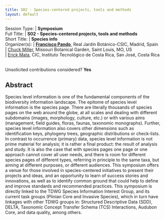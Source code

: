 ```yaml
---
title: S02 - Species-centered projects, tools and methods
layout: default
---
```


Session Type: | **Symposium**  
Full Title:   | **S02 - Species-centered projects, tools and methods**  
Short Title:  | **Species info**  
Organizer(s): | **[Francisco Pando](mailto:pando@rjb.csic.es)**, Real Jardín Botánico-CSIC, Madrid, Spain  
              | [Chuck Miller](mailto:Chuck.Miller@mobot.org), Missouri Botanical Garden, Saint Louis, MO, US  
              | [Erick Mata](mailto:emata@itcr.ac.cr), CIC, Instituto Tecnológico de Costa Rica, San José, Costa Rica  


<p><br />Unsolicited contributions considered? <strong>Yes</strong></p> 

<!-- **How many 80-minute sessions are you requesting?** 1
**Is your session open to unsolicited contributions?** Yes
**Technical Requirements:** 
No
-->

## Abstract  

Species level information is one of the fundamental components of the biodiversity information landscape. The epitome of species level information is the species page. There are literally thousands of species pages on the web around the globe, at all scales and dealing with different subdomains (images, morphology, culture, etc.) or with various aims (management, field guides, floras, faunas, taxonomic monographs). Further, species level information also covers other dimensions such as identification keys, phylogeny trees, geographic distributions or check-lists. In contrast to occurrence (primary) data, species level information is not prime material for analysis; it is rather a final product: the result of analysis and study. It is also the case that with species pages one page or one approach cannot cover all user needs, and there is room for different species pages of different types, referring in principle to the same taxa, but aiming at different purposes, or different audiences. This symposium offers a venue for those involved in species-centered initiatives to present their projects and ideas, and an opportunity to learn of success stories and innovations, as well as to identify common ground that could help to define and improve standards and recommended practices. This symposium is directly linked to the TDWG Species Information Interest Group, and its current task groups (Plinian Core and Invasive Species), which in turn have linkages with other TDWG groups in: Structured Descriptive Data (SDD), DELTA, Taxonomic Concept Transfer Schema (TCS) Interactions, Audubon Core, and data quality, among others.

